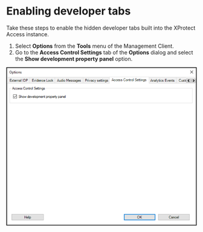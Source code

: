 # Enabling developer tabs

Take these steps to enable the hidden developer tabs built into the XProtect Access instance.

1. Select **Options** from the **Tools** menu of the Management Client.
2. Go to the **Access Control Settings** tab of the **Options** dialog and select the **Show development property panel** option.

![ShowDevTabOption](img/CX.showDEV.png)
